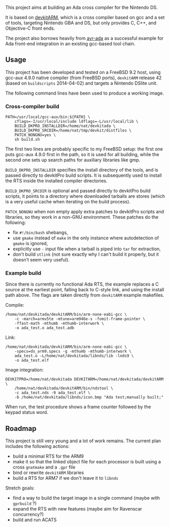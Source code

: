 This project aims at building an Ada cross compiler for the Nintendo DS.

It is based on [devkitARM][1], which is a cross compiler based on gcc and a
set of tools, targeting Nintendo GBA and DS, but only provides C, C++, and
Objective-C front ends.

[1]: http://devkitpro.org/ "devkitPor.org - Portal"

The project also borrows heavily from [avr-ada][2] as a successful example
for Ada front-end integration in an existing gcc-based tool chain.

[2]: http://sourceforge.net/apps/mediawiki/avr-ada/index.php?title=Main_Page

## Usage

This project has been developed and tested on a FreeBSD 9.2 host, using
gcc-aux 4.9.0 native compiler (from FreeBSD ports), `devkitARM` release 42
(based on `buildscripts` 2014-04-02) and targets a Nintendo DSlite unit.

The following command lines have been used to produce a working image.

### Cross-compiler build

	PATH=/usr/local/gcc-aux/bin:${PATH} \
	    cflags=-I/usr/local/include ldflags=-L/usr/local/lib \
	    BUILD_DKPRO_INSTALLDIR=/home/nat/devkitada \
	    BUILD_DKPRO_SRCDIR=/home/nat/tmp/devkit/distfiles \
	    PATCH_NONGNU=yes \
	    sh build.sh

The first two lines are probably specific to my FreeBSD setup: the first
one puts gcc-aux 4.9.0 first in the path, so it is used for all building,
while the second one sets up search paths for auxiliary libraries like gmp.

`BUILD_DKPRO_INSTALLDIR` specifies the install directory of the tools, and
is passed directly to devkitPro build scripts. It is subsequently used to
install the RTS inside the installed compiler directories.

`BUILD_DKPRO_SRCDIR` is optional and passed directly to devkitPro build
scripts, it points to a directory where downloaded tarballs are stores
(which is a very useful cache when iterating on the build process).

`PATCH_NONGNU` when non empty apply extra patches to devkitPro scripts and
libraries, so they work in a non-GNU environment. These patches do the
following:

  - fix `#!/bin/bash` shebangs,
  - use `gmake` instead of `make` in the only instance where autodetection
    of `gmake` is ignored,
  - explicitly use `-` input file when a tarball is piped into `tar` for
    extraction,
  - don't build `stlink` (not sure exactly why I can't build it properly,
    but it doesn't seem very useful).

### Example build

Since there is currently no functional Ada RTS, the example replaces a C
source at the earliest point, falling back to C-style link, and using the
install path above. The flags are taken directly from `devkitARM` example
makefiles.

Compile:

	/home/nat/devkitada/devkitARM/bin/arm-none-eabi-gcc \
	    -c -march=armv5te -mtune=arm946e-s -fomit-frame-pointer \
	    -ffast-math -mthumb -mthumb-interwork \
	    -o ada_test.o ada_test.adb

Link:

	/home/nat/devkitada/devkitARM/bin/arm-none-eabi-gcc \
	    -specs=ds_arm9.specs -g -mthumb -mthumb-interwork \
	    ada_test.o -L/home/nat/devkitada/libnds/lib -lnds9 \
	    -o ada_test.elf

Image integration:

	DEVKITPRO=/home/nat/devkitada DEVKITARM=/home/nat/devkitada/devkitARM \
	    /home/nat/devkitada/devkitARM/bin/ndstool \
	    -c ada_test.nds -9 ada_test.elf \
	    -b /home/nat/devkitada/libnds/icon.bmp "Ada test;manually built;"

When run, the test procedure shows a frame counter followed by the keypad
status word.

## Roadmap

This project is still very young and a lot of work remains. The current
plan includes the following actions:

  - build a minimal RTS for the ARM9
  - make it so that the linked object file for each processor is built
    using a cross `gnatmake` and a `.gpr` file
  - bind or rewrite `devkitARM` libraries
  - build a RTS for ARM7 if we don't leave it to `libnds`

Stretch goals:

  - find a way to build the target image in a single command
    (maybe with `gprbuild` ?)
  - expand the RTS with new features (maybe aim for Ravenscar concurrency?)
  - build and run ACATS
